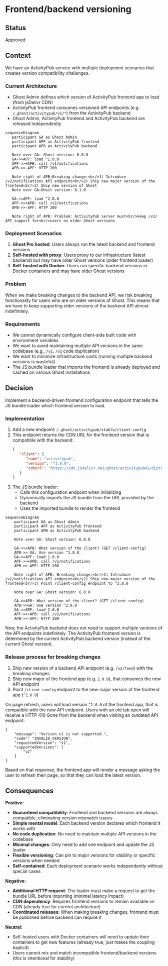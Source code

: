 # Frontend/backend versioning

## Status

Approved

## Context

We have an ActivityPub service with multiple deployment scenarios that creates version compatibility challenges.

### Current Architecture
- Ghost Admin defines which version of ActivityPub frontend app to load (from jsDelivr CDN)
- ActivityPub frontend consumes versioned API endpoints (e.g. `/.ghost/activitypub/v1/*`) from the ActivityPub backend
- Ghost Admin, ActivityPub frontend and ActivityPub backend are released independently


```mermaid
sequenceDiagram
   participant GA as Ghost Admin
   participant APF as ActivityPub frontend
   participant APB as ActivityPub backend

   Note over GA: Ghost version: 6.0.0
   GA->>APF: load ^1.0.0
   APF->>+APB: call /v1/notifications
   APB->>-APF: HTTP 200

   Note right of APB:Breaking change:<br/>1) Introduce /v2/notifications API endpoint<br/>2) Ship new major version of the frontend<br/>3) Ship new version of Ghost
   Note over GA:Ghost version: 6.1.0

   GA->>APF: load ^2.0.0
   APF->>+APB: call /v2/notifications
   APB->>-APF: HTTP 200

   Note right of APB: Problem: ActivityPub server must<br/>keep /v1/ API support for<br/>users on older Ghost versions
```

### Deployment Scenarios

1. **Ghost Pro hosted**: Users always run the latest backend and frontend versions
2. **Self-hosted with proxy**: Users proxy to our infrastructure (latest backend) but may have older Ghost versions (older frontend loader)
3. **Self-hosted with Docker**: Users run specific backend versions in Docker containers and may have older Ghost versions


### Problem

When we make breaking changes to the backend API, we risk breaking functionality for users who are on older versions of Ghost. This means that we have to keep supporting older versions of the backend API almost indefinitely.

### Requirements
- We cannot dynamically configure client-side built code with environment variables
- We want to avoid maintaining multiple API versions in the same codebase (e.g., `/v1`, `/v2` code duplication)
- We want to minimize infrastructure costs (running multiple backend versions is wasteful)
- The JS bundle loader that imports the frontend is already deployed and cached on various Ghost installations

## Decision

Implement a backend-driven frontend configuration endpoint that tells the JS bundle loader which frontend version to load.

### Implementation
1. Add a new endpoint: `/.ghost/activitypub/stable/client-config`
2. This endpoint returns the CDN URL for the frontend version that is compatible with the backend:
   ```json
   {
      "client": {
         "name": "activitypub",
         "version": "^1.0.0",
         "cdnUrl": "https://cdn.jsdelivr.net/ghost/activitypub@1/dist/activitypub.js"
      }
   }
   ```
3. The JS bundle loader:
   - Calls this configuration endpoint when initializing
   - Dynamically imports the JS bundle from the URL provided by the backend
   - Uses the imported bundle to render the frontend


```mermaid
sequenceDiagram
    participant GA as Ghost Admin
    participant APF as ActivityPub frontend
    participant APB as ActivityPub backend

    Note over GA: Ghost version: 6.0.0

    GA->>+APB: What version of the client? (GET /client-config)
    APB->>-GA: Use version ^1.0.0
    GA->>APF: load 1.0.0
    APF->>+APB: call /v1/notifications
    APB->>-APF: HTTP 200

    Note right of APB: Breaking change:<br/>1) Introduce /v2/notifications API endpoint<br/>2) Ship new major version of the frontend<br/>3) Point /client-config endpoint to ^2.0.0

    Note over GA: Ghost version: 6.0.0

    GA->>APB: What version of the client? (GET /client-config)
    APB->>GA: Use version ^2.0.0
    GA->>APF: load 2.0.0
    APF->>+APB: call /v2/notifications
    APB->>-APF: HTTP 200
```

Now, the ActivityPub backend does not need to support multiple versions of the API endpoints indefinitely. The ActivityPub frontend version is determined by the current ActivityPub backend version (instead of the current Ghost version).

### Release process for breaking changes

1. Ship new version of a backend API endpoint (e.g. `/v2/feed`) with the breaking changes
2. Ship new major of the frontend app (e.g. `2.0.0`), that consumes the new API endpoint
3. Point `/client-config` endpoint to the new major version of the frontend app (`^2.0.0`)

On page refresh, users will load version `^2.0.0` of the frontend app, that is compatible with the new API endpoint. Users with an old tab open will receive a HTTP 410 Gone from the backend when visiting an outdated API endpoint:
```
{
	"message": "Version v1 is not supported.",
	"code": "INVALID_VERSION",
	"requestedVersion": "v1",
	"supportedVersions": [
		"v2"
	]
}
```

Based on that response, the frontend app will render a message asking the user to refresh their page, so that they can load the latest version.


## Consequences

**Positive:**
- **Guaranteed compatibility**: Frontend and backend versions are always compatible, eliminating version mismatch issues
- **Simple mental model**: Each backend version declares which frontend it works with
- **No code duplication**: No need to maintain multiple API versions in the codebase
- **Minimal changes**: Only need to add one endpoint and update the JS loader
- **Flexible versioning**: Can pin to major versions for stability or specific versions when needed
- **Self-contained**: Each deployment scenario works independently without special cases

**Negative:**
- **Additional HTTP request**: The loader must make a request to get the bundle URL before importing (minimal latency impact)
- **CDN dependency**: Requires frontend versions to remain available on CDN (already true for current architecture)
- **Coordinated releases**: When making breaking changes, frontend must be published before backend can require it

**Neutral:**
- Self-hosted users with Docker containers will need to update their containers to get new features (already true, just makes the coupling explicit)
- Users cannot mix and match incompatible frontend/backend versions (this is intentional for stability)
